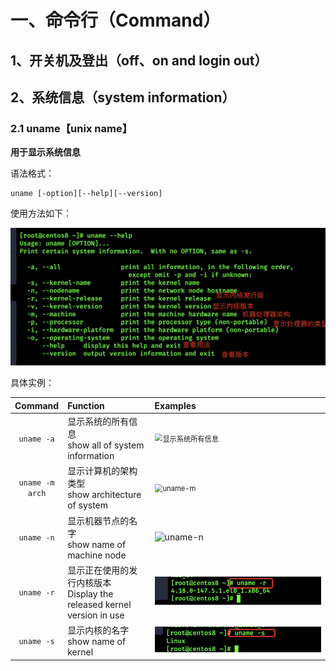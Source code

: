 # 一、命令行（Command）

## 1、开关机及登出（off、on and login out）



## 2、系统信息（system information）

### 2.1 uname【unix name】

**用于显示系统信息**

语法格式：

```
uname [-option][--help][--version]
```

使用方法如下：

![](https://github.com/SolerHo/command-shortcuts/blob/main/Linux_images/uname-help.png)

具体实例：

|        Command         | Function                                                     | Examples                                                     |
| :--------------------: | :----------------------------------------------------------- | :----------------------------------------------------------- |
|       `uname -a`       | 显示系统的所有信息<br />show all of system information       | <img src="/Users/solerho/Documents/command-shortcuts/Linux_images/显示系统所有信息.png" alt="显示系统所有信息" style="zoom:80%;" /> |
| `uname -m`<br />`arch` | 显示计算机的架构类型<br />show architecture of system        | <img src="/Users/solerho/Documents/command-shortcuts/Linux_images/uname-m.png" alt="uname-m" style="zoom:80%;" /> |
|       `uname -n`       | 显示机器节点的名字<br />show name of machine node            | <img src="/Users/solerho/Documents/command-shortcuts/Linux_images/uname-n.png" alt="uname-n"  /> |
|       `uname -r`       | 显示正在使用的发行内核版本<br />Display the released kernel version in use | <img src="Linux_images/uname-r.png" alt="uname-r"  />        |
|       `uname -s`       | 显示内核的名字<br />show name of kernel                      | ![uname-s](Linux_images/uname-s.png)                         |

